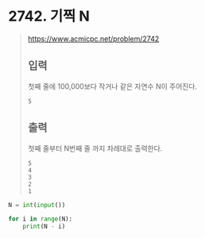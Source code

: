 # 2742. 기찍 N

> https://www.acmicpc.net/problem/2742
>
> ## 입력
>
> 첫째 줄에 100,000보다 작거나 같은 자연수 N이 주어진다.
>
> ```
> 5
> ```
>
> ## 출력
>
> 첫째 줄부터 N번째 줄 까지 차례대로 출력한다.
>
> ```
> 5
> 4
> 3
> 2
> 1
> ```

```python
N = int(input())

for i in range(N):
    print(N - i)
```

